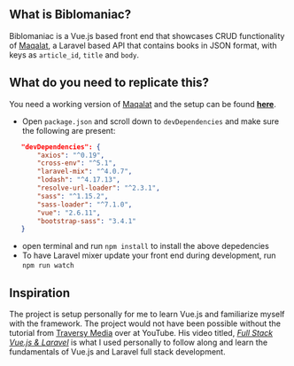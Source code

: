 ## What is Biblomaniac?
Biblomaniac is a Vue.js based front end that showcases CRUD functionality of [Maqalat](https://github.com/imtiazraqib/Maqalat), a Laravel based API that contains books in JSON format, with keys as `article_id`, `title` and `body`.

## What do you need to replicate this?
You need a working version of [Maqalat](https://github.com/imtiazraqib/Maqalat) and the setup can be found **[here](https://github.com/imtiazraqib/Maqalat#setup-maqalat)**.

* Open `package.json` and scroll down to `devDependencies` and make sure the following are present:
 ``` json
    "devDependencies": {
        "axios": "^0.19",
        "cross-env": "^5.1",
        "laravel-mix": "^4.0.7",
        "lodash": "^4.17.13",
        "resolve-url-loader": "^2.3.1",
        "sass": "^1.15.2",
        "sass-loader": "^7.1.0",
        "vue": "2.6.11",
        "bootstrap-sass": "3.4.1"
    }
```
* open terminal and run `npm install` to install the above depedencies
* To have Laravel mixer update your front end during development, run `npm run watch`

## Inspiration
The project is setup personally for me to learn Vue.js and familiarize myself with the framework. The project would not have been possible without the tutorial from [Traversy Media](https://www.youtube.com/channel/UC29ju8bIPH5as8OGnQzwJyA) over at YouTube. His video titled, *[Full Stack Vue.js & Laravel](https://www.youtube.com/watch?v=DJ6PD_jBtU0)* is what I used personally to follow along and learn the fundamentals of Vue.js and Laravel full stack development.
